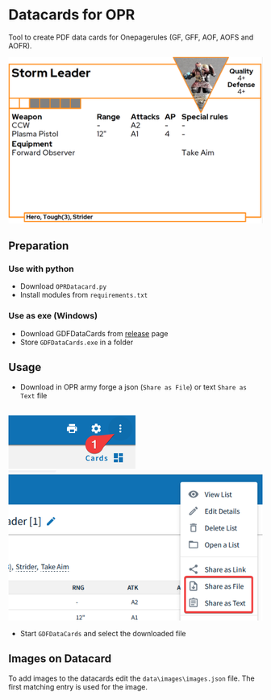 # Datacards for OPR

Tool to create PDF data cards for Onepagerules (GF, GFF, AOF, AOFS and AOFR).

<img src="img/datacard.png">

## Preparation

### Use with python

- Download `OPRDatacard.py`
- Install modules from `requirements.txt`

### Use as exe (Windows)

- Download GDFDataCards from [release](https://github.com/JackGruber/OPRDataCards/releases) page
- Store `GDFDataCards.exe` in a folder

## Usage

- Download in OPR army forge a json (`Share as File`) or text `Share as Text` file
<br/>
<img src="img/opr_army_forge_option.png"><br/>
<img src="img/opr_army_forge_download.png"><br/>

- Start `GDFDataCards` and select the downloaded file

## Images on Datacard

To add images to the datacards edit the `data\images\images.json` file.
The first matching entry is used for the image.
